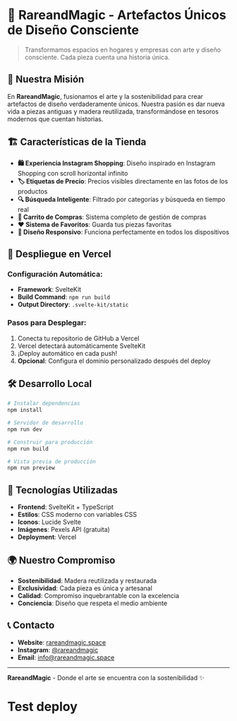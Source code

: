 # 🎨 RareandMagic - Artefactos Únicos de Diseño Consciente

> Transformamos espacios en hogares y empresas con arte y diseño consciente. Cada pieza cuenta una historia única.

## 🌟 **Nuestra Misión**

En **RareandMagic**, fusionamos el arte y la sostenibilidad para crear artefactos de diseño verdaderamente únicos. Nuestra pasión es dar nueva vida a piezas antiguas y madera reutilizada, transformándose en tesoros modernos que cuentan historias.

## 🏗️ **Características de la Tienda**

- **🛍️ Experiencia Instagram Shopping**: Diseño inspirado en Instagram Shopping con scroll horizontal infinito
- **🏷️ Etiquetas de Precio**: Precios visibles directamente en las fotos de los productos
- **🔍 Búsqueda Inteligente**: Filtrado por categorías y búsqueda en tiempo real
- **🛒 Carrito de Compras**: Sistema completo de gestión de compras
- **❤️ Sistema de Favoritos**: Guarda tus piezas favoritas
- **📱 Diseño Responsivo**: Funciona perfectamente en todos los dispositivos

## 🚀 **Despliegue en Vercel**

### **Configuración Automática:**
- **Framework**: SvelteKit
- **Build Command**: `npm run build`
- **Output Directory**: `.svelte-kit/static`

### **Pasos para Desplegar:**
1. Conecta tu repositorio de GitHub a Vercel
2. Vercel detectará automáticamente SvelteKit
3. ¡Deploy automático en cada push!
4. **Opcional**: Configura el dominio personalizado después del deploy

## 🛠️ **Desarrollo Local**

```bash
# Instalar dependencias
npm install

# Servidor de desarrollo
npm run dev

# Construir para producción
npm run build

# Vista previa de producción
npm run preview
```

## 🎨 **Tecnologías Utilizadas**

- **Frontend**: SvelteKit + TypeScript
- **Estilos**: CSS moderno con variables CSS
- **Iconos**: Lucide Svelte
- **Imágenes**: Pexels API (gratuita)
- **Deployment**: Vercel

## 🌍 **Nuestro Compromiso**

- **Sostenibilidad**: Madera reutilizada y restaurada
- **Exclusividad**: Cada pieza es única y artesanal
- **Calidad**: Compromiso inquebrantable con la excelencia
- **Conciencia**: Diseño que respeta el medio ambiente

## 📞 **Contacto**

- **Website**: [rareandmagic.space](https://rareandmagic.space)
- **Instagram**: [@rareandmagic](https://instagram.com/rareandmagic)
- **Email**: info@rareandmagic.space

---

**RareandMagic** - Donde el arte se encuentra con la sostenibilidad ✨
# Test deploy
